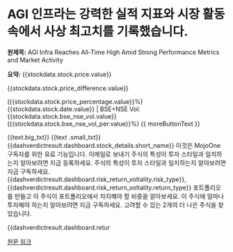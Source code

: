 # AGI 인프라는 강력한 실적 지표와 시장 활동 속에서 사상 최고치를 기록했습니다.

**원제목:** AGI Infra Reaches All-Time High Amid Strong Performance Metrics and Market Activity

**요약:** {{stockdata.stock.price.value}}

{{stockdata.stock.price_difference.value}}
                        
({{stockdata.stock.price_percentage.value}}%)
{{stockdata.stock.date.value}} | BSE+NSE Vol:
{{stockdata.stock.bse_nse_vol.value}}
                            ({{stockdata.stock.bse_nse_vol_per.value}}%)
{{ moreButtonText }}

{{text.big_txt}}
{{text .small_txt}}
{{dashverdictresult.dashboard.stock_details.short_name}}
이것은 MojoOne 구독자를 위한 유료 기능입니다.
이메일로 보내기
주식의 특성이 투자 스타일과 일치하는지 알아보려면 지금 등록하세요.
주식의 특성이 투자 스타일과 일치하는지 알아보려면 지금 구독하세요.
{{dashverdictresult.dashboard.risk_return_voltality.risk_type}}, {{dashverdictresult.dashboard.risk_return_voltality.return_type}}
포트폴리오를 만들고 이 주식이 포트폴리오에서 차지해야 할 비중을 알아보세요.
이 주식에 얼마나 투자해야 하는지 알아보려면 지금 구독하세요.
고려할 수 있는 2개의 더 나은 주식을 찾았습니다.


{{dashverdictresult.dashboard.retur

[원문 링크](https://www.marketsmojo.com/news/stocks-in-action/agi-infra-reaches-all-time-high-of-rs-107295-amidst-market-fluctuations-3271200)
